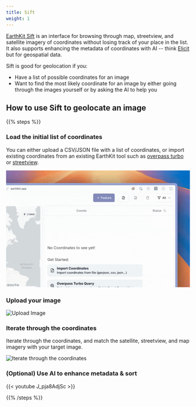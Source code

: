 ```yaml
---
title: Sift
weight: 1
---
```


[EarthKit Sift](https://earthkit.app/sift) is an interface for browsing through map, streetview, and satellite imagery of coordinates without losing track of your place in the list. 
It also supports enhancing the metadata of coordinates with AI -- think [Elicit](https://elicit.com/) but for geospatial data.

Sift is good for geolocation if you:
- Have a list of possible coordinates for an image
- Want to find the most likely coordinate for an image by either going through the images yourself or by asking the AI to help you


## How to use Sift to geolocate an image

{{% steps %}}

### Load the initial list of coordinates
You can either upload a CSV/JSON file with a list of coordinates, 
or import existing coordinates from an existing EarthKit tool such as [overpass turbo](https://earthkit.app/osm) or [streetview](https://earthkit.app/streetview).

![Import Coordinates](./images/EarthkitSiftImport.gif)

### Upload your image
![Upload Image](./images/EarthkitSiftUpload.gif)


### Iterate through the coordinates

Iterate through the coordinates, and match the satellite, streetview, and map imagery with your target image.

![Iterate through the coordinates](./images/EarthKitSiftLabel.gif)

### (Optional) Use AI to enhance metadata & sort

{{< youtube J_pja8AdjSc >}}

{{% /steps %}}
